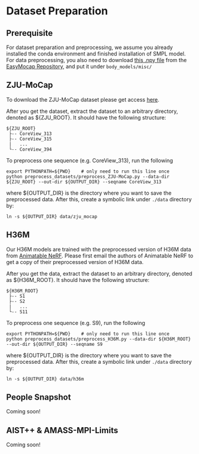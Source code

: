 # Dataset Preparation
## Prerequisite
For dataset preparation and preprocessing, we assume you already installed the conda environment and finished installation of SMPL model. For data preprocessing, you also need to download [this .npy file](https://github.com/zju3dv/EasyMocap/blob/98a229f2ab7647f14ac9693eab00639337274b49/data/smplx/J_regressor_body25.npy) from the [EasyMocap Repository](https://github.com/zju3dv/EasyMocap), and put it under `body_models/misc/`

## ZJU-MoCap
To download the ZJU-MoCap dataset please get access [here](https://github.com/zju3dv/neuralbody/blob/master/INSTALL.md#zju-mocap-dataset).

After you get the dataset, extract the dataset to an arbitrary directory, denoted as ${ZJU_ROOT}. It should have the following structure: 
```
${ZJU_ROOT}
 ├-- CoreView_313
 ├-- CoreView_315
 |   ...
 └-- CoreView_394
```

To preprocess one sequence (e.g. CoreView_313), run the following
```
export PYTHONPATH=${PWD}    # only need to run this line once
python preprocess_datasets/preprocess_ZJU-MoCap.py --data-dir ${ZJU_ROOT} --out-dir ${OUTPUT_DIR} --seqname CoreView_313
```
where ${OUTPUT_DIR} is the directory where you want to save the preprocessed data. After this, create a symbolic link under `./data` directory by:
```
ln -s ${OUTPUT_DIR} data/zju_mocap
```

## H36M
Our H36M models are trained with the preprocessed version of H36M data from [Animatable NeRF](https://github.com/zju3dv/animatable_nerf). Please first email the authors of Animatable NeRF to get a copy of their preprocessed version of H36M data.

After you get the data, extract the dataset to an arbitrary directory, denoted as ${H36M_ROOT}. It should have the following structure: 
```
${H36M_ROOT}
 ├-- S1
 ├-- S2
 |   ...
 └-- S11
```

To preprocess one sequence (e.g. S9), run the following
```
export PYTHONPATH=${PWD}    # only need to run this line once
python preprocess_datasets/preprocess_H36M.py --data-dir ${H36M_ROOT} --out-dir ${OUTPUT_DIR} --seqname S9
```
where ${OUTPUT_DIR} is the directory where you want to save the preprocessed data. After this, create a symbolic link under `./data` directory by:
```
ln -s ${OUTPUT_DIR} data/h36m
```

## People Snapshot
Coming soon!

## AIST++ & AMASS-MPI-Limits
Coming soon!
